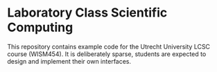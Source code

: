 # Laboratory Class Scientific Computing

This repository contains example code for the Utrecht University LCSC course (WISM454). It is deliberately sparse, students are expected to design and implement their own interfaces.
